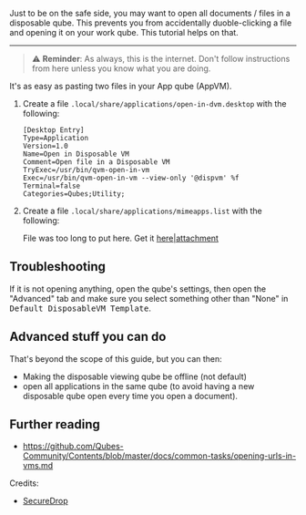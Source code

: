 Just to be on the safe side, you may want to open all documents / files in a disposable qube. This prevents you from accidentally duoble-clicking a file and opening it on your work qube. This tutorial helps on that.

---

> :warning: **Reminder**: As always, this is the internet. Don't follow instructions from here unless you know what you are doing.

It's as easy as pasting two files in your App qube (AppVM). 

1. Create a file `.local/share/applications/open-in-dvm.desktop` with the following:

   ```
   [Desktop Entry]
   Type=Application
   Version=1.0
   Name=Open in Disposable VM
   Comment=Open file in a Disposable VM
   TryExec=/usr/bin/qvm-open-in-vm
   Exec=/usr/bin/qvm-open-in-vm --view-only '@dispvm' %f
   Terminal=false
   Categories=Qubes;Utility;
   ```

2. Create a file `.local/share/applications/mimeapps.list` with the following:

     File was too long to put here. Get it [here|attachment](https://raw.githubusercontent.com/freedomofpress/securedrop-debian-packaging/2dcb936f07773dfe643b1730d717a188728dd79c/securedrop-workstation-config/mimeapps.list.sd-app)

## Troubleshooting

If it is not opening anything, open the qube's settings, then open the "Advanced" tab and make sure you select something other than "None" in <kbd>Default DisposableVM Template</kbd>.

## Advanced stuff you can do

That's beyond the scope of this guide, but you can then:
* Making the disposable viewing qube be offline (not default)
* open all applications in the same qube (to avoid having a new disposable qube open every time you open a document).


## Further reading
  - https://github.com/Qubes-Community/Contents/blob/master/docs/common-tasks/opening-urls-in-vms.md

Credits:
  - [SecureDrop](https://github.com/freedomofpress/securedrop-debian-packaging/blob/2dcb936f07773dfe643b1730d717a188728dd79c/securedrop-workstation-config/mimeapps.list.sd-app)